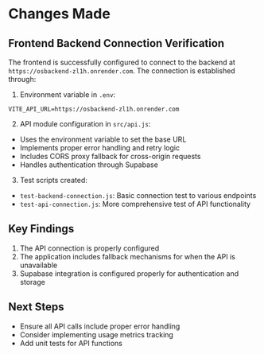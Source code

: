 # Changes Made

## Frontend Backend Connection Verification

The frontend is successfully configured to connect to the backend at `https://osbackend-zl1h.onrender.com`. The connection is established through:

1. Environment variable in `.env`:
```
VITE_API_URL=https://osbackend-zl1h.onrender.com
```

2. API module configuration in `src/api.js`:
- Uses the environment variable to set the base URL
- Implements proper error handling and retry logic
- Includes CORS proxy fallback for cross-origin requests
- Handles authentication through Supabase

3. Test scripts created:
- `test-backend-connection.js`: Basic connection test to various endpoints
- `test-api-connection.js`: More comprehensive test of API functionality

## Key Findings

1. The API connection is properly configured
2. The application includes fallback mechanisms for when the API is unavailable
3. Supabase integration is configured properly for authentication and storage

## Next Steps

- Ensure all API calls include proper error handling
- Consider implementing usage metrics tracking
- Add unit tests for API functions
